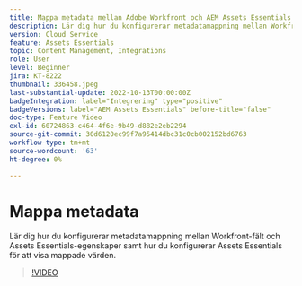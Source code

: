 ```yaml
---
title: Mappa metadata mellan Adobe Workfront och AEM Assets Essentials
description: Lär dig hur du konfigurerar metadatamappning mellan Workfront-fält och Assets Essentials-egenskaper samt hur du konfigurerar Assets Essentials för att visa mappade metadata.
version: Cloud Service
feature: Assets Essentials
topic: Content Management, Integrations
role: User
level: Beginner
jira: KT-8222
thumbnail: 336458.jpeg
last-substantial-update: 2022-10-13T00:00:00Z
badgeIntegration: label="Integrering" type="positive"
badgeVersions: label="AEM Assets Essentials" before-title="false"
doc-type: Feature Video
exl-id: 60724863-c464-4f6e-9b49-d882e2eb2294
source-git-commit: 30d6120ec99f7a95414dbc31c0cb002152bd6763
workflow-type: tm+mt
source-wordcount: '63'
ht-degree: 0%

---
```


# Mappa metadata

Lär dig hur du konfigurerar metadatamappning mellan Workfront-fält och Assets Essentials-egenskaper samt hur du konfigurerar Assets Essentials för att visa mappade värden.

>[!VIDEO](https://video.tv.adobe.com/v/336458?quality=12&learn=on)
